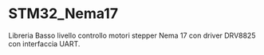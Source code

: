 # STM32_Nema17
Libreria Basso livello controllo motori stepper Nema 17 con driver DRV8825 con interfaccia UART.
